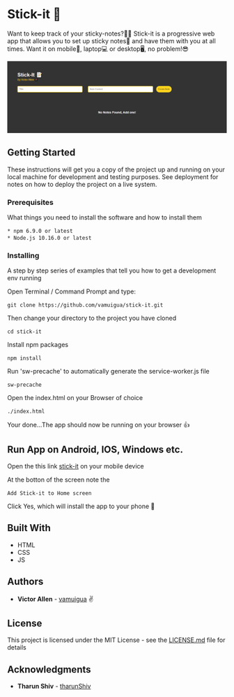 # Stick-it 📝

Want to keep track of your sticky-notes?🤷‍♀️
Stick-it is a progressive web app that allows you to set up sticky notes📝 and have them with you at all times. Want it on mobile📱, laptop💻 or desktop🖥, no problem!😎

![alt text](screenshot.png)

## Getting Started

These instructions will get you a copy of the project up and running on your local machine for development and testing purposes. See deployment for notes on how to deploy the project on a live system.

### Prerequisites

What things you need to install the software and how to install them

```
* npm 6.9.0 or latest
* Node.js 10.16.0 or latest
```

### Installing

A step by step series of examples that tell you how to get a development env running

Open Terminal / Command Prompt and type:

```
git clone https://github.com/vamuigua/stick-it.git
```

Then change your directory to the project you have cloned

```
cd stick-it
```

Install npm packages

```
npm install
```

Run 'sw-precache' to automatically generate the service-worker.js file

```
sw-precache
```

Open the index.html on your Browser of choice

```
./index.html
```

Your done...The app should now be running on your browser 👍

## Run App on Android, IOS, Windows etc.

Open the this link [stick-it](https://stick-it-notes.netlify.app/) on your mobile device

At the botton of the screen note the

```
Add Stick-it to Home screen
```

Click Yes, which will install the app to your phone 📱

## Built With

- HTML
- CSS
- JS

## Authors

- **Victor Allen** - [vamuigua](https://github.com/vamuigua) :v:

## License

This project is licensed under the MIT License - see the [LICENSE.md](LICENSE.md) file for details

## Acknowledgments

- **Tharun Shiv** - [tharunShiv](https://github.com/tharunShiv)
